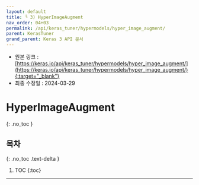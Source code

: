 ```yaml
---
layout: default
title: └ 3) HyperImageAugment
nav_order: 04+03
permalink: /api/keras_tuner/hypermodels/hyper_image_augment/
parent: KerasTuner
grand_parent: Keras 3 API 문서
---
```


* 원본 링크 : [https://keras.io/api/keras_tuner/hypermodels/hyper_image_augment/](https://keras.io/api/keras_tuner/hypermodels/hyper_image_augment/){:target="_blank"}
* 최종 수정일 : 2024-03-29

# HyperImageAugment
{: .no_toc }

## 목차
{: .no_toc .text-delta }

1. TOC
{:toc}

---
